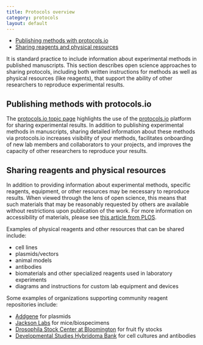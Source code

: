 ```yaml
---
title: Protocols overview
category: protocols
layout: default
---
```


- [Publishing methods with protocols.io](#publishing-methods-with-protocolsio)
- [Sharing reagents and physical resources](#sharing-reagents-and-physical-resources)

It is standard practice to include information about experimental methods 
in published manuscripts.
This section describes open science approaches to sharing protocols,
including both written instructions for methods
as well as physical resources (like reagents),
that support the ability of other researchers to reproduce experimental results.

## Publishing methods with protocols.io

The [protocols.io topic page](/open-science/protocols/protocolsio)
highlights the use of the [protocols.io](https://www.protocols.io/) 
platform for sharing experimental results.
In addition to publishing experimental methods in manuscripts,
sharing detailed information about these methods via protocols.io
increases visibility of your methods,
facilitates onboarding of new lab members and collaborators to your projects,
and improves the capacity of other researchers to reproduce your results.

## Sharing reagents and physical resources

In addition to providing information about experimental methods,
specific reagents, equipment, or other resources may be necessary to reproduce results.
When viewed through the lens of open science,
this means that such materials that may be reasonably requested by others 
are available without restrictions upon publication of the work.
For more information on accessibility of materials, please see 
[this article from PLOS](https://theplosblog.plos.org/2019/05/depositing-and-reporting-of-reagents-accelerating-open-and-reproducible-science/).

Examples of physical reagents and other resources that can be shared include:
- cell lines
- plasmids/vectors
- animal models
- antibodies
- biomaterials and other specialized reagents used in laboratory experiments
- diagrams and instructions for custom lab equipment and devices

Some examples of organizations supporting community reagent repositories include:

- [Addgene](https://www.addgene.org/) for plasmids
- [Jackson Labs](https://www.jax.org/) for mice/biospecimens
- [Drosophila Stock Center at Bloomington](https://bdsc.indiana.edu/) for fruit fly stocks
- [Developmental Studies Hybridoma Bank](https://dshb.biology.uiowa.edu/) for cell cultures and antibodies
